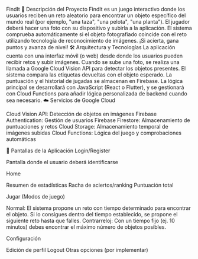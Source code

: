 FindIt
📱 Descripción del Proyecto
FindIt es un juego interactivo donde los usuarios reciben un reto aleatorio para encontrar un objeto específico del mundo real (por ejemplo, "una taza", "una pelota", "una planta"). El jugador deberá hacer una foto con su dispositivo y subirla a la aplicación. El sistema comprueba automáticamente si el objeto fotografiado coincide con el reto utilizando tecnología de reconocimiento de imágenes. ¡Si acierta, gana puntos y avanza de nivel!
🛠️ Arquitectura y Tecnologías
La aplicación cuenta con una interfaz móvil (o web) desde donde los usuarios pueden recibir retos y subir imágenes. Cuando se sube una foto, se realiza una llamada a Google Cloud Vision API para detectar los objetos presentes. El sistema compara las etiquetas devueltas con el objeto esperado. La puntuación y el historial de jugadas se almacenan en Firebase.
La lógica principal se desarrollará con JavaScript (React o Flutter), y se gestionará con Cloud Functions para añadir lógica personalizada de backend cuando sea necesario.
☁️ Servicios de Google Cloud

Cloud Vision API: Detección de objetos en imágenes
Firebase Authentication: Gestión de usuarios
Firebase Firestore: Almacenamiento de puntuaciones y retos
Cloud Storage: Almacenamiento temporal de imágenes subidas
Cloud Functions: Lógica del juego y comprobaciones automáticas

📱 Pantallas de la Aplicación
Login/Register

Pantalla donde el usuario deberá identificarse

Home

Resumen de estadísticas
Racha de aciertos/ranking
Puntuación total

Jugar (Modos de juego)

Normal: El sistema propone un reto con tiempo determinado para encontrar el objeto. Si lo consigues dentro del tiempo establecido, se propone el siguiente reto hasta que falles.
Contrarreloj: Con un tiempo fijo (ej. 10 minutos) debes encontrar el máximo número de objetos posibles.

Configuración

Edición de perfil
Logout
Otras opciones (por implementar)
